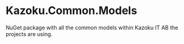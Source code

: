 # Kazoku.Common.Models
NuGet package with all the common models within Kazoku IT AB the projects are using.
